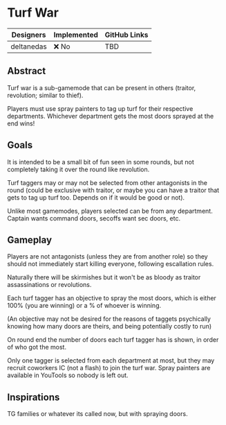 # Turf War

| Designers | Implemented | GitHub Links |
|---|---|---|
| deltanedas | :x: No | TBD |

## Abstract

Turf war is a sub-gamemode that can be present in others (traitor, revolution; similar to thief).

Players must use spray painters to tag up turf for their respective departments. Whichever department gets the most doors sprayed at the end wins!

## Goals

It is intended to be a small bit of fun seen in some rounds, but not completely taking it over the round like revolution.

Turf taggers may or may not be selected from other antagonists in the round (could be exclusive with traitor, or maybe you can have a traitor that gets to tag up turf too. Depends on if it would be good or not).

Unlike most gamemodes, players selected can be from any department. Captain wants command doors, secoffs want sec doors, etc.

## Gameplay

Players are not antagonists (unless they are from another role) so they should not immediately start killing everyone, following escallation rules.

Naturally there will be skirmishes but it won't be as bloody as traitor assassinations or revolutions.

Each turf tagger has an objective to spray the most doors, which is either 100% (you are winning) or a % of whoever is winning.

(An objective may not be desired for the reasons of taggets psychically knowing how many doors are theirs, and being potentially costly to run)

On round end the number of doors each turf tagger has is shown, in order of who got the most.

Only one tagger is selected from each department at most, but they may recruit coworkers IC (not a flash) to join the turf war. Spray painters are available in YouTools so nobody is left out.


## Inspirations

TG families or whatever its called now, but with spraying doors.
